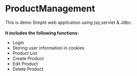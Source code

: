 # ProductManagement

This is demo Simple web application using jsp,servlet &amp; Jdbc. <br><br>
<b>It includes the following functions:</b>
* Login
* Storing user information in cookies
* Product List
* Create Product
* Edit Product
* Delete Product
   
